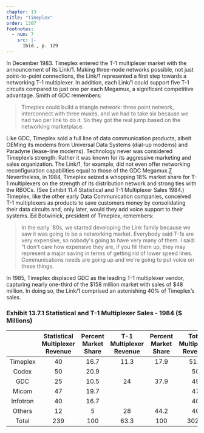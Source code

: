 ```yaml
---
chapter: 13
title: "Timeplex"
order: 1307
footnotes:
  - num: 7
    src: |-
      Ibid., p. 129
---
```


In December 1983. Timeplex entered the T-1 multiplexer market with the announcement of its Link/1. Making three-node networks possible, not just point-to-point connections, the Link/1 represented a first step towards a networking T-1 multiplexer. In addition, each Link/1 could support five T-1 circuits compared to just one per each Megamux, a significant competitive advantage. Smith of GDC remembers:

>Timeplex could build a triangle network: three point network, interconnect with three muxes, and we had to take six because we had two per link to do it. So they got the real jump based on the networking marketplace.

Like GDC, Timeplex sold a full line of data communication products, albeit OEMing its modems from Universal Data Systems (dial-up modems) and Paradyne (lease-line modems). Technology never was considered Timeplex’s strength: Rather it was known for its aggressive marketing and sales organization. The Link/1, for example, did not even offer networking reconfiguration capabilities equal to those of the GDC Megamux.<a name="fnloc7" href="#fn7">7</a>  Nevertheless, in 1984, Timeplex seized a whopping 18% market share for T-1 multiplexers on the strength of its distribution network and strong ties with the RBOCs. (See Exhibit 11.4 Statistical and T-1 Multiplexer Sales 1984.) Timeplex, like the other early Data Communication companies, conceived T-1 multiplexers as products to save customers money by consolidating their data circuits and, only later, would they add voice support to their systems. Ed Botwinick, president of Timeplex, remembers:

>In the early '80s, we started developing the Link family because we saw it was going to be a networking market. Everybody said T-1s are very expensive, so nobody's going to have very many of them. I said:  "I don't care how expensive they are, if you fill them up, they may represent a major saving in terms of getting rid of lower speed lines. Communications needs are going up and we're going to put voice on these things.

In 1985, Timeplex displaced GDC as the leading T-1 multiplexer vendor, capturing nearly one-third of the $158 million market with sales of $48 million. In doing so, the Link/1 comprised an astonishing 40% of Timeplex’s sales.

### Exhibit 13.7.1 Statistical and T-1 Multiplexer Sales - 1984 ($ Millions)

||**Statistical Multiplexer Revenue**|**Percent Market Share**|**T-1 Multiplexer Revenue**|**Percent Market Share**|**Total Multiplexer Revenue**
:-----:|:-----:|:-----:|:-----:|:-----:|:-----:
Timeplex|40|16.7|11.3|17.9|51.3
Codex|50|20.9| | |50
GDC|25|10.5|24|37.9|49
Micom|47|19.7| | |47
Infotron|40|16.7| | |40
Others|12|5|28|44.2|40
Total|239|100|63.3|100|302.3
